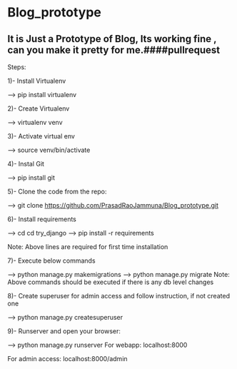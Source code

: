 # Blog_prototype

 ## It is Just a Prototype of Blog, Its working fine , can you make it pretty for me.####pullrequest

Steps:

1)- Install Virtualenv

--> pip install virtualenv

2)- Create Virtualenv

--> virtualenv venv

3)- Activate virtual env

--> source venv/bin/activate

4)- Instal Git

--> pip install git

5)- Clone the code from the repo:

--> git clone https://github.com/PrasadRaoJammuna/Blog_prototype.git

6)- Install requirements

--> cd cd try_django
--> pip install -r requirements

Note: Above lines are required for first time installation

7)- Execute below commands

--> python manage.py makemigrations
--> python manage.py migrate
Note: Above commands should be executed if there is any db level changes

8)- Create superuser for admin access and follow instruction, if not created one

--> python manage.py createsuperuser

9)- Runserver and open your browser: 

--> python manage.py runserver
For webapp: localhost:8000

For admin access: localhost:8000/admin
